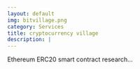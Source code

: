 ```yaml
---
layout: default
img: bitvillage.png
category: Services
title: cryptocurrency village
description: |
---
```

 Ethereum ERC20 smart contract research...
